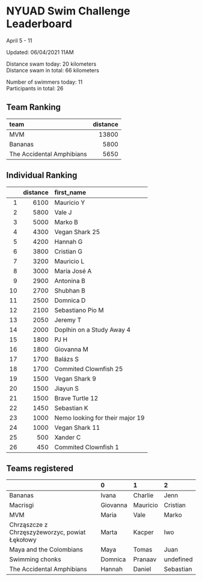 # NYUAD Swim Challenge Leaderboard  
April 5 - 11  

Updated: 
06/04/2021 11AM  

Distance swam today: 20 kilometers  
Distance swam in total: 66 kilometers  

Number of swimmers today: 11  
Participants in total: 26  

## Team Ranking  
| team                      |   distance |
|:--------------------------|-----------:|
| MVM                       |      13800 |
| Bananas                   |       5800 |
| The Accidental Amphibians |       5650 |
## Individual Ranking  
|    |   distance | first_name                      |
|---:|-----------:|:--------------------------------|
|  1 |       6100 | Mauricio  Y                     |
|  2 |       5800 | Vale J                          |
|  3 |       5000 | Marko B                         |
|  4 |       4300 | Vegan Shark 25                  |
|  5 |       4200 | Hannah G                        |
|  6 |       3800 | Cristian G                      |
|  7 |       3200 | Mauricio L                      |
|  8 |       3000 | María José  A                   |
|  9 |       2900 | Antonina B                      |
| 10 |       2700 | Shubhan B                       |
| 11 |       2500 | Domnica  D                      |
| 12 |       2100 | Sebastiano Pio M                |
| 13 |       2050 | Jeremy T                        |
| 14 |       2000 | Doplhin on a Study Away 4       |
| 15 |       1800 | PJ H                            |
| 16 |       1800 | Giovanna M                      |
| 17 |       1700 | Balázs S                        |
| 18 |       1700 | Commited Clownfish 25           |
| 19 |       1500 | Vegan Shark 9                   |
| 20 |       1500 | Jiayun S                        |
| 21 |       1500 | Brave Turtle 12                 |
| 22 |       1450 | Sebastian K                     |
| 23 |       1000 | Nemo looking for their major 19 |
| 24 |       1000 | Vegan Shark 11                  |
| 25 |        500 | Xander C                        |
| 26 |        450 | Commited Clownfish 1            |
## Teams registered  
|                                                | 0        | 1        | 2         |
|:-----------------------------------------------|:---------|:---------|:----------|
| Bananas                                        | Ivana    | Charlie  | Jenn      |
| Macrisgi                                       | Giovanna | Mauricio | Cristian  |
| MVM                                            | Maria    | Vale     | Marko     |
| Chrząszcze z Chrzęszyżeworzyc, powiat Łękołowy | Marta    | Kacper   | Iwo       |
| Maya and the Colombians                        | Maya     | Tomas    | Juan      |
| Swimming chonks                                | Domnica  | Pranaav  | undefined |
| The Accidental Amphibians                      | Hannah   | Daniel   | Sebastian |
